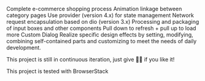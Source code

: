 Complete e-commerce shopping process
 Animation linkage between category pages
 Use provider (version 4.x) for state management
 Network request encapsulation based on dio (version 3.x)
 Processing and packaging of input boxes and other components
 Pull down to refresh + pull up to load more
 Custom Dialog
Realize specific design effects by setting, modifying, combining self-contained parts and customizing to meet the needs of daily development.

This project is still in continuous iteration, just give 🌟🌟 if you like it!

This project is tested with BrowserStack

